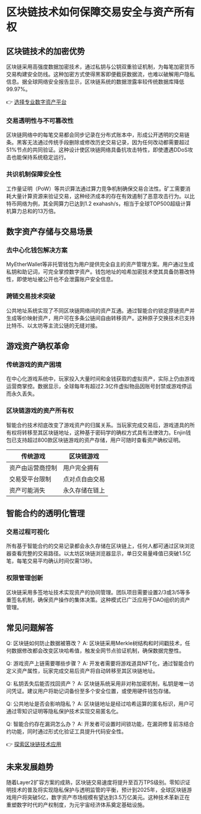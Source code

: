 # 区块链技术如何保障交易安全与资产所有权

## 区块链技术的加密优势

区块链采用高强度数据加密技术，通过私钥与公钥双重验证机制，为每笔加密货币交易构建安全防线。这种加密方式使得黑客即便截获数据流，也难以破解用户隐私信息。据全球网络安全报告显示，区块链系统的数据泄露率较传统数据库降低99.97%。

👉 [选择专业数字资产平台](https://bit.ly/okx_welcome)

### 交易透明性与不可篡改性
区块链网络中的每笔交易都会同步记录在分布式账本中，形成公开透明的交易链条。黑客无法通过传统手段删除或修改历史交易记录，因为任何改动都需要超过51%节点的共同验证。这种设计使区块链网络具备抗攻击特性，即使遭遇DDoS攻击也能保持系统稳定运行。

### 共识机制保障安全性
工作量证明（PoW）等共识算法通过算力竞争机制确保交易合法性。矿工需要消耗大量计算资源来验证交易，这种经济成本的存在有效遏制了恶意攻击行为。以比特币网络为例，其全网算力已达到1.2 exahash/s，相当于全球TOP500超级计算机算力总和的13万倍。

## 数字资产存储与交易场景

### 去中心化钱包解决方案
MyEtherWallet等非托管钱包为用户提供完全自主的资产管理方案。用户通过生成私钥和助记词，可完全掌控数字资产。钱包地址的哈希加密技术使其具备防篡改特性，即使地址被公开也不会泄露账户安全信息。

### 跨链交易技术突破
公共地址系统实现了不同区块链网络间的资产互通。通过智能合约锁定原链资产并生成等价映射资产，用户可在多条公链间自由转移资产。这种原子交换技术已支持比特币、以太坊等主流公链的无缝对接。

## 游戏资产确权革命

### 传统游戏的资产困境
在中心化游戏系统中，玩家投入大量时间和金钱获取的虚拟资产，实际上仍由游戏运营商掌控。数据显示，全球每年有超过2.3亿件虚拟物品因账号封禁或游戏停运而永久丢失。

### 区块链游戏的资产所有权
智能合约技术彻底改变了游戏资产的归属关系。当玩家完成交易后，游戏道具的所有权将转移至其区块链地址，这种基于密码学的确权方式具有法律效力。Enjin钱包已支持超过800款区块链游戏的资产存储，用户可随时查看资产确权证明。

| 传统游戏 | 区块链游戏 |
|---------|------------|
| 资产由运营商控制 | 用户完全拥有 |
| 交易受平台限制 | 点对点自由交易 |
| 资产可能消失 | 永久存储在链上 |

## 智能合约的透明化管理

### 交易过程可视化
所有基于智能合约的交易记录都会永久存储在区块链上，任何人都可通过区块浏览器查看完整的交易路径。以太坊区块链浏览器显示，单日交易量峰值已突破1.5亿笔，每笔交易平均确认时间仅需13秒。

### 权限管理创新
区块链采用多签地址技术实现资产的协同管理。团队项目需要设置2/3或3/5等多重签名机制，确保资产操作的集体决策。这种模式已广泛应用于DAO组织的资产管理。

## 常见问题解答

Q: 区块链如何防止数据被篡改？
A: 区块链采用Merkle树结构和时间戳技术，任何数据修改都会改变区块哈希值，触发全网节点验证机制，确保数据完整性。

Q: 游戏资产上链需要哪些步骤？
A: 开发者需要将游戏道具NFT化，通过智能合约定义资产属性，玩家完成交易后资产将自动转移至其区块链地址。

Q: 私钥丢失后能否找回资产？
A: 区块链系统采用非对称加密机制，私钥是唯一访问凭证。建议用户将助记词备份至多个安全位置，或使用硬件钱包存储。

Q: 公共地址是否会影响隐私？
A: 区块链地址是经过哈希运算的匿名标识，用户可通过零知识证明等隐私保护技术实现交易匿名化。

Q: 智能合约存在漏洞怎么办？
A: 开发者可设置时间锁功能，在漏洞修复前冻结合约功能，同时通过形式化验证工具提升代码安全性。

👉 [探索区块链技术应用](https://bit.ly/okx_welcome)

## 未来发展趋势

随着Layer2扩容方案的成熟，区块链交易速度将提升至百万TPS级别。零知识证明技术的普及将实现隐私保护与透明监管的平衡，预计到2025年，全球区块链游戏用户将突破5亿，数字资产市场规模有望达到3.5万亿美元。这种技术革新正在重塑数字时代的产权制度，为元宇宙经济体系奠定基础设施。
